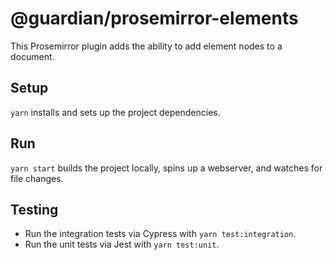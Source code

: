 # @guardian/prosemirror-elements

This Prosemirror plugin adds the ability to add element nodes to a document.

## Setup

`yarn` installs and sets up the project dependencies.

## Run

`yarn start` builds the project locally, spins up a webserver, and watches for file changes.

## Testing

- Run the integration tests via Cypress with `yarn test:integration`.
- Run the unit tests via Jest with `yarn test:unit`.
